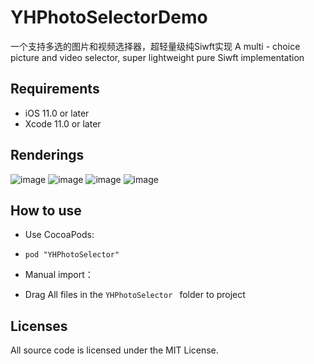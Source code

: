 # YHPhotoSelectorDemo
一个支持多选的图片和视频选择器，超轻量级纯Siwft实现     A multi - choice picture and video selector, super lightweight pure Siwft implementation

## Requirements
* iOS 11.0 or later
* Xcode 11.0 or later

## <a id="Renderings"></a>Renderings

![image](https://user-images.githubusercontent.com/20283075/63069844-5752b000-bf4b-11e9-8f19-b65cdca5e31d.png)
![image](https://user-images.githubusercontent.com/20283075/63069852-60438180-bf4b-11e9-95bf-82d76b4156e5.png)
![image](https://user-images.githubusercontent.com/20283075/63069855-66396280-bf4b-11e9-834c-456fb9b9f319.png)
![image](https://user-images.githubusercontent.com/20283075/63069856-68032600-bf4b-11e9-8a97-670a493ef501.png)

## <a id="Howtouse"></a>How to use
* Use CocoaPods:
- `pod "YHPhotoSelector"`
* Manual import：
- Drag All files in the `YHPhotoSelector ` folder to project

## Licenses
All source code is licensed under the MIT License.
